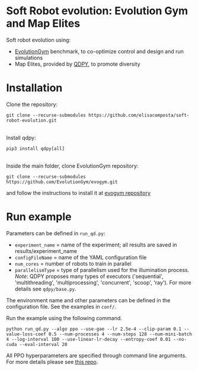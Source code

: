 # Soft Robot evolution: Evolution Gym and Map Elites
Soft robot evolution using:
- [EvolutionGym](https://github.com/EvolutionGym/evogym) benchmark, to co-optimize control and design and run simulations
- Map Elites, provided by [QDPY](https://gitlab.com/leo.cazenille/qdpy), to promote diversity

# Installation

Clone the repository:
```shell
git clone --recurse-submodules https://github.com/elisacomposta/soft-robot-evolution.git
```
<br>Install qdpy:
```shell
pip3 install qdpy[all]
```

<br>Inside the main folder, clone EvolutionGym repository:
```shell
git clone --recurse-submodules https://github.com/EvolutionGym/evogym.git
```
and follow the instructions to install it at [evogym repository](https://github.com/EvolutionGym/evogym)

# Run example
Parameters can be defined in `run_qd.py`:
- `experiment_name` = name of the experiment; all results are saved in results/experiment_name
- `configFileName` = name of the YAML configuration file
- `num_cores` = number of robots to train in parallel
- `parallelismType` = type of parallelism used for the illumination process. <br>
   _Note_: QDPY proposes many types of executors ('sequential', 'multithreading', 'multiprocessing', 'concurrent', 'scoop', 'ray'). For more details see `qdpy/base.py`.


The environment name and other parameters can be defined in the configuration file. See the examples in `conf/`.

Run the example using the following command.
```shell
python run_qd.py --algo ppo --use-gae --lr 2.5e-4 --clip-param 0.1 --value-loss-coef 0.5 --num-processes 4 --num-steps 128 --num-mini-batch 4 --log-interval 100 --use-linear-lr-decay --entropy-coef 0.01 --no-cuda --eval-interval 20
```
All PPO hyperparameters are specified through command line arguments. For more details please see [this repo](https://github.com/ikostrikov/pytorch-a2c-ppo-acktr-gail).
